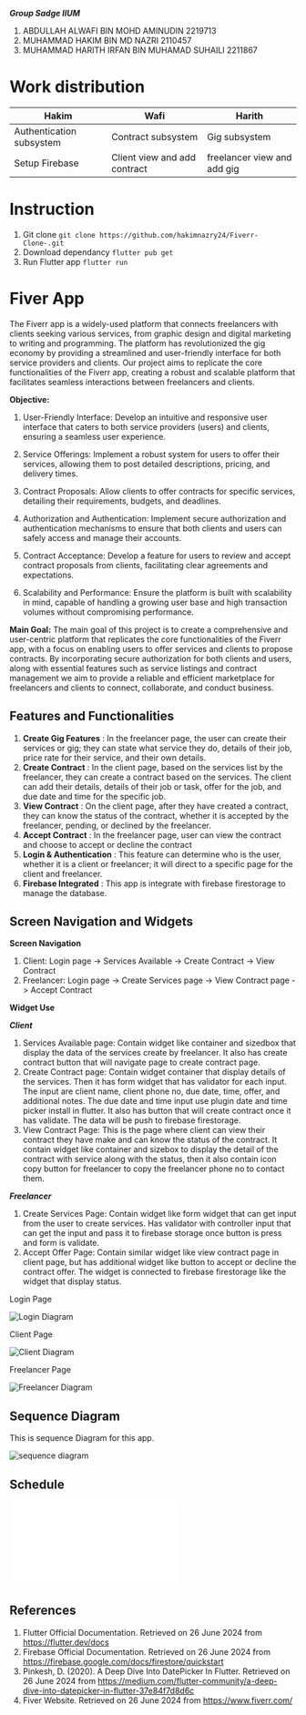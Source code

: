 ***Group Sadge IIUM***
1. ABDULLAH ALWAFI BIN MOHD AMINUDIN 2219713
2. MUHAMMAD HAKIM BIN MD NAZRI 2110457
3. MUHAMMAD HARITH IRFAN BIN MUHAMAD SUHAILI 2211867

# Work distribution
|Hakim |Wafi  | Harith|
--- | --- | ---|
|Authentication subsystem|Contract subsystem|Gig subsystem|
|Setup Firebase|Client view and add contract|freelancer view and add gig|

# Instruction
1. Git clone
`git clone https://github.com/hakimnazry24/Fiverr-Clone-.git`
2. Download dependancy
`flutter pub get`
3. Run Flutter app
`flutter run`


# Fiver App
The Fiverr app is a widely-used platform that connects freelancers with clients seeking various services, from graphic design and digital marketing to writing and programming. The platform has revolutionized the gig economy by providing a streamlined and user-friendly interface for both service providers and clients. Our project aims to replicate the core functionalities of the Fiverr app, creating a robust and scalable platform that facilitates seamless interactions between freelancers and clients.

**Objective:**
1. User-Friendly Interface: Develop an intuitive and responsive user interface that caters to both service providers (users) and clients, ensuring a seamless user experience.

2. Service Offerings: Implement a robust system for users to offer their services, allowing them to post detailed descriptions, pricing, and delivery times.

3. Contract Proposals: Allow clients to offer contracts for specific services, detailing their requirements, budgets, and deadlines.

4. Authorization and Authentication: Implement secure authorization and authentication mechanisms to ensure that both clients and users can safely access and manage their accounts.

5. Contract Acceptance: Develop a feature for users to review and accept contract proposals from clients, facilitating clear agreements and expectations.

6. Scalability and Performance: Ensure the platform is built with scalability in mind, capable of handling a growing user base and high transaction volumes without compromising performance.

**Main Goal:**
The main goal of this project is to create a comprehensive and user-centric platform that replicates the core functionalities of the Fiverr app, with a focus on enabling users to offer services and clients to propose contracts. By incorporating secure authorization for both clients and users, along with essential features such as service listings and contract management we aim to provide a reliable and efficient marketplace for freelancers and clients to connect, collaborate, and conduct business.

## Features and Functionalities
1. **Create Gig Features** : In the freelancer page, the user can create their services or gig; they can state what service they do, details of their job, price rate for their service, and their own details.
2. **Create Contract** : In the client page, based on the services list by the freelancer, they can create a contract based on the services. The client can add their details, details of their job or task, offer for the job, and due date and time for the specific job.
3. **View Contract** : On the client page, after they have created a contract, they can know the status of the contract, whether it is accepted by the freelancer, pending, or declined by the freelancer.
4. **Accept Contract** : In the freelancer page, user can view the contract and choose to accept or decline the contract
5. **Login & Authentication** : This feature can determine who is the user, whether it is a client or freelancer; it will direct to a specific page for the client and freelancer.
6. **Firebase Integrated** : This app is integrate with firebase firestorage to manage the database.
 
## Screen Navigation and Widgets
**Screen Navigation**
1. Client: Login page -> Services Available -> Create Contract -> View Contract
2. Freelancer: Login page -> Create Services page -> View Contract page -> Accept Contract

**Widget Use**

***Client***
1. Services Available page: Contain widget like container and sizedbox that display the data of the services create by freelancer. It also has create contract button that will navigate page to create contract page.
2. Create Contract page: Contain widget container that display details of the services. Then it has form widget that has validator for each input. The input are client name, client phone no, due date, time, offer, and additional notes. The due date and time input use plugin date and time picker install in flutter. It also has button that will create contract once it has validate. The data will be push to firebase firestorage.
3. View Contract Page: This is the page where client can view their contract they have make and can know the status of the contract. It contain widget like container and sizebox to display the detail of the contract with service along with the status, then it also contain icon copy button for freelancer to copy the freelancer phone no to contact them.

***Freelancer***
1. Create Services Page: Contain widget like form widget that can get input from the user to create services. Has validator with controller input that can get the input and pass it to firebase storage once button is press and form is validate.
2. Accept Offer Page: Contain similar widget like view contract page in client page, but has additional widget like button to accept or decline the contract offer. The widget is connected to firebase firestorage like the widget that display status.

Login Page

![Login Diagram](loginpage.png)

Client Page

![Client Diagram](clientpage.png)

Freelancer Page

![Freelancer Diagram](freelancerpage.png)

## Sequence Diagram

This is sequence Diagram for this app.

![sequence diagram](FiverrApp.drawio.png)

## Schedule

![sequence schedule](project_schedule.pdf)

## References

1. Flutter Official Documentation. Retrieved on 26 June 2024 from https://flutter.dev/docs
2. Firebase Official Documentation. Retrieved on 26 June 2024 from https://firebase.google.com/docs/firestore/quickstart
3. Pinkesh, D. (2020). A Deep Dive Into DatePicker In Flutter. Retrieved on 26 June 2024 from https://medium.com/flutter-community/a-deep-dive-into-datepicker-in-flutter-37e84f7d8d6c
4. Fiver Website. Retrieved on 26 June 2024 from https://www.fiverr.com/


